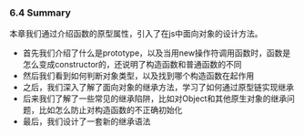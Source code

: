 ### 6.4 Summary

本章我们通过介绍函数的原型属性，引入了在js中面向对象的设计方法。

* 首先我们介绍了什么是prototype，以及当用new操作符调用函数时，函数是怎么变成constructor的，还说明了构造函数和普通函数的不同
* 然后我们看到如何判断对象类型，以及找到哪个构造函数在起作用
* 之后，我们深入了解了面向对象的继承方法，学习了如何通过原型链实现继承
* 后来我们了解了一些常见的继承陷阱，比如对Object和其他原生对象的继承问题，比如怎么防止对构造函数的不正确初始化
* 最后，我们设计了一套新的继承语法
